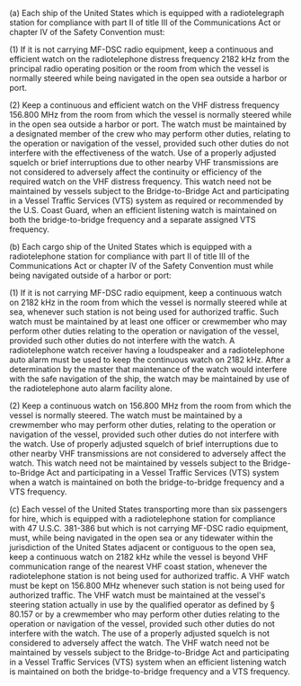 (a) Each ship of the United States which is equipped with a radiotelegraph station for compliance with part II of title III of the Communications Act or chapter IV of the Safety Convention must:
                

(1) If it is not carrying MF-DSC radio equipment, keep a continuous and efficient watch on the radiotelephone distress frequency 2182 kHz from the principal radio operating position or the room from which the vessel is normally steered while being navigated in the open sea outside a harbor or port.

(2) Keep a continuous and efficient watch on the VHF distress frequency 156.800 MHz from the room from which the vessel is normally steered while in the open sea outside a harbor or port. The watch must be maintained by a designated member of the crew who may perform other duties, relating to the operation or navigation of the vessel, provided such other duties do not interfere with the effectiveness of the watch. Use of a properly adjusted squelch or brief interruptions due to other nearby VHF transmissions are not considered to adversely affect the continuity or efficiency of the required watch on the VHF distress frequency. This watch need not be maintained by vessels subject to the Bridge-to-Bridge Act and participating in a Vessel Traffic Services (VTS) system as required or recommended by the U.S. Coast Guard, when an efficient listening watch is maintained on both the bridge-to-bridge frequency and a separate assigned VTS frequency.

(b) Each cargo ship of the United States which is equipped with a radiotelephone station for compliance with part II of title III of the Communications Act or chapter IV of the Safety Convention must while being navigated outside of a harbor or port:

(1) If it is not carrying MF-DSC radio equipment, keep a continuous watch on 2182 kHz in the room from which the vessel is normally steered while at sea, whenever such station is not being used for authorized traffic. Such watch must be maintained by at least one officer or crewmember who may perform other duties relating to the operation or navigation of the vessel, provided such other duties do not interfere with the watch. A radiotelephone watch receiver having a loudspeaker and a radiotelephone auto alarm must be used to keep the continuous watch on 2182 kHz. After a determination by the master that maintenance of the watch would interfere with the safe navigation of the ship, the watch may be maintained by use of the radiotelephone auto alarm facility alone.

(2) Keep a continuous watch on 156.800 MHz from the room from which the vessel is normally steered. The watch must be maintained by a crewmember who may perform other duties, relating to the operation or navigation of the vessel, provided such other duties do not interfere with the watch. Use of properly adjusted squelch of brief interruptions due to other nearby VHF transmissions are not considered to adversely affect the watch. This watch need not be maintained by vessels subject to the Bridge-to-Bridge Act and participating in a Vessel Traffic Services (VTS) system when a watch is maintained on both the bridge-to-bridge frequency and a VTS frequency.

(c) Each vessel of the United States transporting more than six passengers for hire, which is equipped with a radiotelephone station for compliance with 47 U.S.C. 381-386 but which is not carrying MF-DSC radio equipment, must, while being navigated in the open sea or any tidewater within the jurisdiction of the United States adjacent or contiguous to the open sea, keep a continuous watch on 2182 kHz while the vessel is beyond VHF communication range of the nearest VHF coast station, whenever the radiotelephone station is not being used for authorized traffic. A VHF watch must be kept on 156.800 MHz whenever such station is not being used for authorized traffic. The VHF watch must be maintained at the vessel's steering station actually in use by the qualified operator as defined by § 80.157 or by a crewmember who may perform other duties relating to the operation or navigation of the vessel, provided such other duties do not interfere with the watch. The use of a properly adjusted squelch is not considered to adversely affect the watch. The VHF watch need not be maintained by vessels subject to the Bridge-to-Bridge Act and participating in a Vessel Traffic Services (VTS) system when an efficient listening watch is maintained on both the bridge-to-bridge frequency and a VTS frequency.

